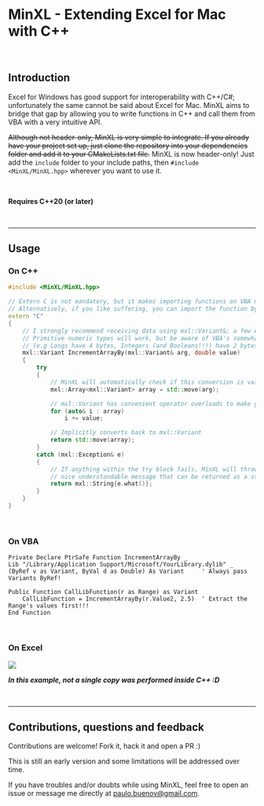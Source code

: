 # MinXL - Extending Excel for Mac with C++

<br>

## Introduction

Excel for Windows has good support for interoperability with C++/C#; unfortunately the same cannot be said about Excel for Mac. MinXL aims to bridge that gap by allowing you to write functions in C++ and call them from VBA with a very intuitive API.

~~Although not header-only, MinXL is very simple to integrate. If you already have your project set up, just clone the repository into your dependencies folder and add it to your CMakeLists.txt file.~~ MinXL is now header-only! Just add the ```include``` folder to your include paths, then ```#include <MinXL/MinXL.hpp>``` wherever you want to use it.

<br>

**Requires C++20 (or later)**

<!-- Future link for tutorial -->

<br>

---

## Usage

### On C++
```cpp
#include <MinXL/MinXL.hpp>

// Extern C is not mandatory, but it makes importing functions on VBA much easier
// Alternatively, if you like suffering, you can import the function by its mangled name...
extern "C"
{
    // I strongly recommend receiving data using mxl::Variant&; a few extra bytes won't really matter
    // Primitive numeric types will work, but be aware of VBA's somewhat counter-intuitive naming
    // (e.g Longs have 4 bytes, Integers (and Booleans!!!) have 2 bytes, etc)
    mxl::Variant IncrementArrayBy(mxl::Variant& arg, double value)
    {
        try
        {
            // MinXL will automatically check if this conversion is valid
            mxl::Array<mxl::Variant> array = std::move(arg);

            // mxl::Variant has convenient operator overloads to make your life easier
            for (auto& i : array)
                i += value;

            // Implicitly converts back to mxl::Variant
            return std::move(array);
        }
        catch (mxl::Exception& e)
        {
            // If anything within the try block fails, MinXL will throw an exception with a
            // nice understandable message that can be returned as a string to Excel
            return mxl::String{e.what()};
        }
    }
}
```

<br>

### On VBA
```VB
Private Declare PtrSafe Function IncrementArrayBy _
Lib "/Library/Application Support/Microsoft/YourLibrary.dylib" _
(ByRef v as Variant, ByVal d as Double) As Variant     ' Always pass Variants ByRef!

Public Function CallLibFunction(r as Range) as Variant
    CallLibFunction = IncrementArrayBy(r.Value2, 2.5)  ' Extract the Range's values first!!!
End Function
```

<br>

### On Excel
![](docs/img/usage.png?raw=true)

**_In this example, not a single copy was performed inside C++ :D_**


<br>

---

## Contributions, questions and feedback

Contributions are welcome! Fork it, hack it and open a PR :)

This is still an early version and some limitations will be addressed over time. 

If you have troubles and/or doubts while using MinXL, feel free to open an issue or message me directly at paulo.buenov@gmail.com.